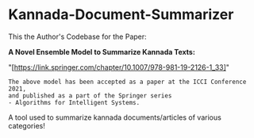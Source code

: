 # Kannada-Document-Summarizer

This the Author's Codebase for the Paper:

**A Novel Ensemble Model to Summarize Kannada Texts:**

"[https://link.springer.com/chapter/10.1007/978-981-19-2126-1_33]"

```
The above model has been accepted as a paper at the ICCI Conference 2021, 
and published as a part of the Springer series 
- Algorithms for Intelligent Systems.
```

A tool used to summarize kannada documents/articles of various categories! 
